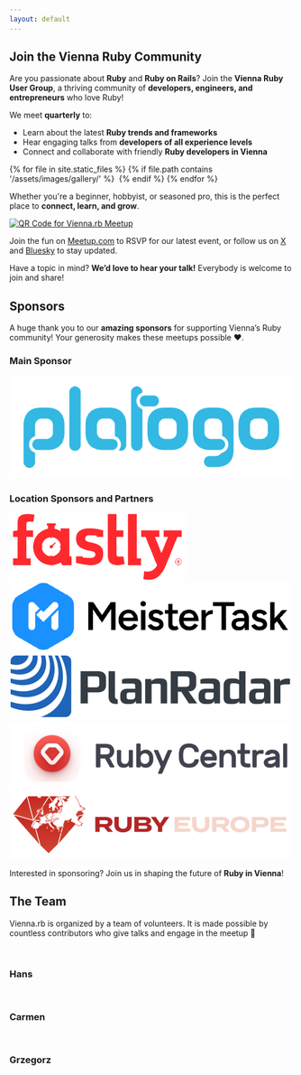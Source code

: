 ```yaml
---
layout: default
---
```


## Join the Vienna Ruby Community

<p>Are you passionate about <strong>Ruby</strong> and <strong>Ruby on Rails</strong>? Join the <strong>Vienna Ruby User Group</strong>, a thriving community of <strong>developers, engineers, and entrepreneurs</strong> who love Ruby!</p>

<p>We meet <strong>quarterly</strong> to:</p>

<ul class="checklist">
  <li>Learn about the latest <strong>Ruby trends and frameworks</strong></li>
  <li>Hear engaging talks from <strong>developers of all experience levels</strong></li>
  <li>Connect and collaborate with friendly <strong>Ruby developers in Vienna</strong></li>
</ul>

<div class="gallery">
  {% for file in site.static_files %}
    {% if file.path contains '/assets/images/gallery/' %}
      <img src="{{ file.path | relative_url }}" alt="">
    {% endif %}
  {% endfor %}
</div>

<p>Whether you're a beginner, hobbyist, or seasoned pro, this is the perfect place to <strong>connect, learn, and grow</strong>.</p>

<div class="qr">
  <a href="https://www.meetup.com/vienna-rb">
    <picture>
      <source srcset="/assets/images/qr-code-w256.webp" media="(min-width: 768px)">
      <img src="/assets/images/qr-code-w192.webp" width="192" height="192" alt="QR Code for Vienna.rb Meetup">
    </picture>
  </a>
</div>

<p>Join the fun on <a href="https://www.meetup.com/vienna-rb/">Meetup.com</a> to RSVP for our latest event, or follow us on <a href="https://x.com/viennarb">X</a> and <a href="https://bsky.app/profile/ruby.wien">Bluesky</a> to stay updated.</p>
<p>Have a topic in mind? <strong>We’d love to hear your talk!</strong> Everybody is welcome to join and share!</p>

## Sponsors
<div class="sponsors-section">
  <p> A huge thank you to our <strong>amazing sponsors</strong> for supporting Vienna’s Ruby community! Your generosity makes these meetups possible ❤️.</p>

  <h3>Main Sponsor</h3>

  <div class="main-sponsor">
    <a href="https://platogo.com/" >
      <img src="/assets/images/sponsors/platogo-logo-blue.png" alt="platogo logo" />
    </a>
  </div>

  <h3>Location Sponsors and Partners</h3>

  <div class="sponsors">
    <a href="https://www.fastly.com/" >
      <img src="/assets/images/sponsors/fastly.png" alt="Fastly logo" />
    </a>
    <a href="https://meisterlabs.com/" >
      <img src="/assets/images/sponsors/meister-task.png" alt="meister task logo" />
    </a>
    <a href="https://planradar.com/" >
      <img src="/assets/images/sponsors/planradar.png" alt="Planradar logo" />
    </a>
    <a href="https://rubycentral.org/" >
      <img src="/assets/images/sponsors/ruby-central.png" alt="Ruby Central logo" />
    </a>
    <a href="https://rubyeurope.com/" >
      <img src="/assets/images/sponsors/ruby-europe.png" alt="Ruby Europe logo" />
    </a>
  </div>

  <p>Interested in sponsoring? Join us in shaping the future of <strong>Ruby in Vienna</strong>!</p>
</div>

## The Team

Vienna.rb is organized by a team of volunteers. It is made possible by countless contributors who give talks and engage in the meetup 🤗

<div class="team">
  <div class="member">
    <img src="/assets/images/team/hans.webp" alt="" />
    <h3>Hans</h3>
  </div>

  <div class="member">
    <img src="/assets/images/team/carmen.webp" alt="" />
    <h3>Carmen</h3>
  </div>

  <div class="member">
    <img src="/assets/images/team/grzegorz.webp" alt="" />
    <h3>Grzegorz</h3>
  </div>
</div>
